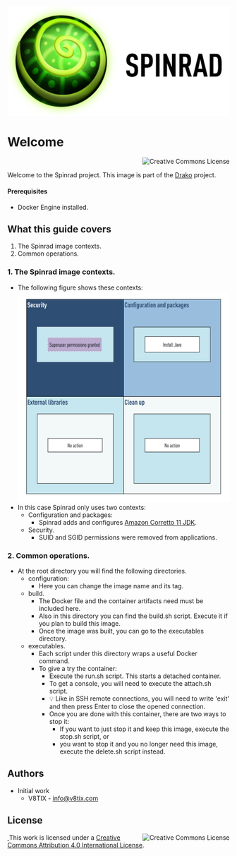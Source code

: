 ![Spinrad image](./resources/spinrad-title.png)

# Welcome

<a rel="license" href="http://creativecommons.org/licenses/by/4.0/"><img alt="Creative Commons License" style="display: block; border-width:0; float: right" align="left" src="https://i.creativecommons.org/l/by/4.0/88x31.png"/></a><br/>

Welcome to the Spinrad project. This image is part of the [Drako](https://github.com/v8tix/drako) project.

#### Prerequisites
* Docker Engine installed.

## What this guide covers
1. The Spinrad image contexts.
2. Common operations.
### 1. The Spinrad image contexts.
* The following figure shows these contexts:
![spinrad image](resources/spinrad-contexts.png)
* In this case Spinrad only uses two contexts: 
  * Configuration and packages: 
    * Spinrad adds and configures [Amazon Corretto 11 JDK](https://docs.aws.amazon.com/corretto/latest/corretto-11-ug/downloads-list.html).  
  * Security. 
    * SUID and SGID permissions were removed from applications.
### 2. Common operations.
* At the root directory you will find the following directories.
  * configuration:
    * Here you can change the image name and its tag. 
  * build.
    * The Docker file and the container artifacts need must be included here.
    * Also in this directory you can find the build.sh script. Execute it if you plan to build this image. 
    * Once the image was built, you can go to the executables directory.
  * executables.
    * Each script under this directory wraps a useful Docker command.
    * To give a try the container:
      * Execute the run.sh script. This starts a detached container.
      * To get a console, you will need to execute the attach.sh script.
      * :bulb: Like in SSH remote connections, you will need to write 'exit' and then press Enter to close the opened connection.
      * Once you are done with this container, there are two ways to stop it:
        * If you want to just stop it and keep this image, execute the stop.sh script, or         
        * you want to stop it and you no longer need this image, execute the delete.sh script instead.
## Authors
* Initial work
  * V8TIX - info@v8tix.com   
## License  
<a rel="license" href="http://creativecommons.org/licenses/by/4.0/"><img alt="Creative Commons License" style="display: block; border-width:0; float: right" align="left" src="https://i.creativecommons.org/l/by/4.0/88x31.png"/>&nbsp;</a>This work is licensed under a [Creative Commons Attribution 4.0 International License](http://creativecommons.org/licenses/by/4.0/).  
  













 